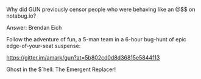 Why did GUN previously censor people who were behaving like an @$$ on notabug.io?

Answer: Brendan Eich

Follow the adventure of fun, a 5-man team in a 6-hour bug-hunt of epic edge-of-your-seat suspense:

https://gitter.im/amark/gun?at=5b802cd0d8d36815e5844f13

Ghost in the $`hell: The Emergent Replacer!